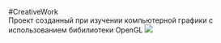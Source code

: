 #CreativeWork
<br>Проект созданный при изучении компьютерной графики с использованием бибилиотеки OpenGL
<img src="result.gif"/>
